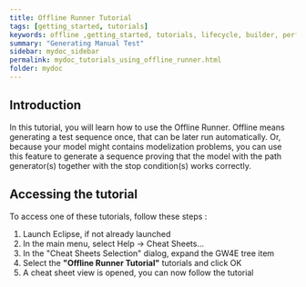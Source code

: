 ```yaml
---
title: Offline Runner Tutorial
tags: [getting_started, tutorials]
keywords: offline ,getting_started, tutorials, lifecycle, builder, performance, multiple models, model based testing, graphwalker, Eclipse plugin, GraphWalker Eclipse Plugin
summary: "Generating Manual Test"
sidebar: mydoc_sidebar
permalink: mydoc_tutorials_using_offline_runner.html
folder: mydoc
---
```


## Introduction
In this tutorial, you will learn how to use the Offline Runner. 
Offline means generating a test sequence once, that can be later run automatically. Or, because your model might contains modelization problems, you can use this feature to generate a sequence proving that the model with the path generator(s) together with the stop condition(s) works correctly.

## Accessing the tutorial

To access one of these tutorials, follow these steps :
 
 1. Launch Eclipse, if not already launched
 2. In the main menu, select Help -> Cheat Sheets...
 3. In the "Cheat Sheets Selection" dialog, expand the GW4E tree item
 4. Select the <b>"Offline Runner Tutorial"</b> tutorials and click OK
 5. A cheat sheet view is opened, you can now follow the tutorial
 


 

